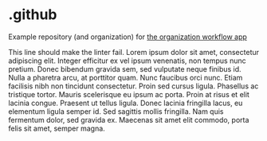 # .github

Example repository (and organization) for [the organization workflow app](https://github.com/SvanBoxel/organization-workflow)

This line should make the linter fail. Lorem ipsum dolor sit amet, consectetur adipiscing elit. Integer efficitur ex vel ipsum venenatis, non tempus nunc pretium. Donec bibendum gravida sem, sed vulputate neque finibus id. Nulla a pharetra arcu, at porttitor quam. Nunc faucibus orci nunc. Etiam facilisis nibh non tincidunt consectetur. Proin sed cursus ligula. Phasellus ac tristique tortor. Mauris scelerisque eu ipsum ac porta. Proin at risus et elit lacinia congue. Praesent ut tellus ligula. Donec lacinia fringilla lacus, eu elementum ligula semper id. Sed sagittis mollis fringilla. Nam quis fermentum dolor, sed gravida ex. Maecenas sit amet elit commodo, porta felis sit amet, semper magna.    
